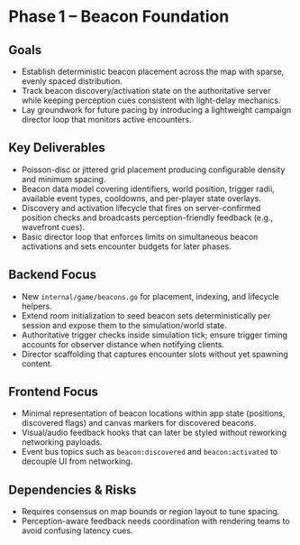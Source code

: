 # Phase 1 – Beacon Foundation

## Goals

- Establish deterministic beacon placement across the map with sparse, evenly spaced distribution.
- Track beacon discovery/activation state on the authoritative server while keeping perception cues consistent with light-delay mechanics.
- Lay groundwork for future pacing by introducing a lightweight campaign director loop that monitors active encounters.

## Key Deliverables

- Poisson-disc or jittered grid placement producing configurable density and minimum spacing.
- Beacon data model covering identifiers, world position, trigger radii, available event types, cooldowns, and per-player state overlays.
- Discovery and activation lifecycle that fires on server-confirmed position checks and broadcasts perception-friendly feedback (e.g., wavefront cues).
- Basic director loop that enforces limits on simultaneous beacon activations and sets encounter budgets for later phases.

## Backend Focus

- New `internal/game/beacons.go` for placement, indexing, and lifecycle helpers.
- Extend room initialization to seed beacon sets deterministically per session and expose them to the simulation/world state.
- Authoritative trigger checks inside simulation tick; ensure trigger timing accounts for observer distance when notifying clients.
- Director scaffolding that captures encounter slots without yet spawning content.

## Frontend Focus

- Minimal representation of beacon locations within app state (positions, discovered flags) and canvas markers for discovered beacons.
- Visual/audio feedback hooks that can later be styled without reworking networking payloads.
- Event bus topics such as `beacon:discovered` and `beacon:activated` to decouple UI from networking.

## Dependencies & Risks

- Requires consensus on map bounds or region layout to tune spacing.
- Perception-aware feedback needs coordination with rendering teams to avoid confusing latency cues.
